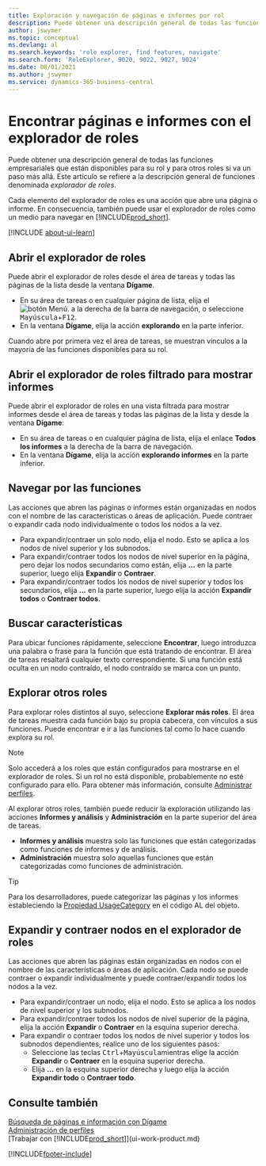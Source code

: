 ```yaml
---
title: Exploración y navegación de páginas e informes por rol
description: Puede obtener una descripción general de todas las funciones empresariales que están disponibles para su rol y para otros roles con Explorador de roles.
author: jswymer
ms.topic: conceptual
ms.devlang: al
ms.search.keywords: 'role explorer, find features, navigate'
ms.search.form: 'RoleExplorer, 9020, 9022, 9027, 9024'
ms.date: 08/01/2021
ms.author: jswymer
ms.service: dynamics-365-business-central
---
```


# <a name="finding-pages-and-reports-with-the-role-explorer"></a>Encontrar páginas e informes con el explorador de roles

Puede obtener una descripción general de todas las funciones empresariales que están disponibles para su rol y para otros roles si va un paso más allá. Este artículo se refiere a la descripción general de funciones denominada *explorador de roles*.

Cada elemento del explorador de roles es una acción que abre una página o informe. En consecuencia, también puede usar el explorador de roles como un medio para navegar en [!INCLUDE[prod_short](includes/prod_short.md)].

[!INCLUDE [about-ui-learn](includes/about-ui-learn.md)]

## <a name="open-the-role-explorer"></a>Abrir el explorador de roles

Puede abrir el explorador de roles desde el área de tareas y todas las páginas de la lista desde la ventana **Dígame**.

- En su área de tareas o en cualquier página de lista, elija el ![botón Menú.](media/ui_menu_button.png "Botón Menú") a la derecha de la barra de navegación, o seleccione <kbd>Mayúscula</kbd>+<kbd>F12</kbd>.
- En la ventana **Dígame**, elija la acción **explorando** en la parte inferior.

Cuando abre por primera vez el área de tareas, se muestran vínculos a la mayoría de las funciones disponibles para su rol.

## <a name="open-the-role-explorer-filtered-to-show-reports"></a>Abrir el explorador de roles filtrado para mostrar informes

Puede abrir el explorador de roles en una vista filtrada para mostrar informes desde el área de tareas y todas las páginas de la lista y desde la ventana **Dígame**:

- En su área de tareas o en cualquier página de lista, elija el enlace **Todos los informes** a la derecha de la barra de navegación.
- En la ventana **Dígame**, elija la acción **explorando informes** en la parte inferior.

## <a name="navigate-features"></a>Navegar por las funciones

Las acciones que abren las páginas o informes están organizadas en nodos con el nombre de las características o áreas de aplicación. Puede contraer o expandir cada nodo individualmente o todos los nodos a la vez.

- Para expandir/contraer un solo nodo, elija el nodo. Esto se aplica a los nodos de nivel superior y los subnodos.
- Para expandir/contraer todos los nodos de nivel superior en la página, pero dejar los nodos secundarios como están, elija **...** en la parte superior, luego elija **Expandir** o **Contraer**.
- Para expandir/contraer todos los nodos de nivel superior y todos los secundarios, elija **...** en la parte superior, luego elija la acción **Expandir todos** o **Contraer todos**.

## <a name="search-for-features"></a>Buscar características

Para ubicar funciones rápidamente, seleccione **Encontrar**, luego introduzca una palabra o frase para la función que está tratando de encontrar. El área de tareas resaltará cualquier texto correspondiente. Si una función está oculta en un nodo contraído, el nodo contraído se marca con un punto. 

## <a name="explore-other-roles"></a>Explorar otros roles

Para explorar roles distintos al suyo, seleccione **Explorar más roles**. El área de tareas muestra cada función bajo su propia cabecera, con vínculos a sus funciones. Puede encontrar e ir a las funciones tal como lo hace cuando explora su rol.

> [!NOTE]
> Solo accederá a los roles que están configurados para mostrarse en el explorador de roles. Si un rol no está disponible, probablemente no esté configurado para ello. Para obtener más información, consulte [Administrar perfiles](admin-users-profiles-roles.md). 

Al explorar otros roles, también puede reducir la exploración utilizando las acciones **Informes y análisis** y **Administración** en la parte superior del área de tareas.

- **Informes y análisis** muestra solo las funciones que están categorizadas como funciones de informes y de análisis.
- **Administración** muestra solo aquellas funciones que están categorizadas como funciones de administración.

> [!TIP]
> Para los desarrolladores, puede categorizar las páginas y los informes estableciendo la [Propiedad UsageCategory](/dynamics365/business-central/dev-itpro/developer/properties/devenv-usagecategory-property) en el código AL del objeto.
<!--
 
## <a name="role-explorer-actions"></a>Role explorer actions

There a several actions along the top of the role explorer to help you locate features of your role and other roles.

|Action|Description|
|------|------|
|**All**|Shows all features that are related to the role.|
|**Find**|Lets you enter a word or phrase to quickly locate feature names that match.|
|**Explore more roles**|All business features that are available for all roles including your own. When exploring all roles, the other actions work the same way, except for all roles shown. **NOTE:** You can only access roles that are set up to show in role explorer. For more information, see [Manage Profiles](admin-users-profiles-roles.md).  |
|**Report & Analysis**|This action Shows only those features that are categorized as reports and analysis features.|
|**Administration**|Shows only those features that are categorized as administration features.|



<!--
Choose the **Find** action at the top of the role explorer to quickly locate feature names that contain a certain term.

Choose the **Explore more roles** action at the top of the role explorer to get an overview of all business features that are available for all roles including your own.

> [!NOTE]
> Only Role Center actions for profiles where the **Show in Role Explorer** check box is selected will appear on the extended version of the role explorer (shown with the **Explore more roles** action). For more information, see [Manage Profiles](admin-users-profiles-roles.md).
-->

## <a name="expand-and-collapse-nodes-on-the-role-explorer"></a>Expandir y contraer nodos en el explorador de roles

Las acciones que abren las páginas están organizadas en nodos con el nombre de las características o áreas de aplicación. Cada nodo se puede contraer o expandir individualmente y puede contraer/expandir todos los nodos a la vez.

- Para expandir/contraer un nodo, elija el nodo. Esto se aplica a los nodos de nivel superior y los subnodos.
- Para expandir/contraer todos los nodos de nivel superior de la página, elija la acción **Expandir** o **Contraer** en la esquina superior derecha.
- Para expandir o contraer todos los nodos de nivel superior y todos los subnodos dependientes, realice uno de los siguientes pasos:
  - Seleccione las teclas <kbd>Ctrl</kbd>+<kbd>Mayúscula</kbd>mientras elige la acción **Expandir** o **Contraer** en la esquina superior derecha.
  - Elija **...** en la esquina superior derecha y luego elija la acción **Expandir todo** o **Contraer todo**.

## <a name="see-also"></a>Consulte también

[Búsqueda de páginas e información con Dígame](ui-search.md)  
[Administración de perfiles](admin-users-profiles-roles.md)  
[Trabajar con [!INCLUDE[prod_short](includes/prod_short.md)]](ui-work-product.md)  

[!INCLUDE[footer-include](includes/footer-banner.md)]
